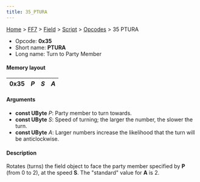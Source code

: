 ```yaml
---
title: 35_PTURA
---
```


[Home](../../../../Main_Page.md) > [FF7](../../../../FF7.md) > [Field](../../../Field.md) > [Script](../../Script.md) > [Opcodes](../Opcodes.md) > 35 PTURA

-   Opcode: **0x35**
-   Short name: **PTURA**
-   Long name: Turn to Party Member

#### Memory layout

| 0x35 | *P* | *S* | *A* |
|------|-----|-----|-----|

#### Arguments

-   **const UByte** *P*: Party member to turn towards.
-   **const UByte** *S*: Speed of turning; the larger the number, the slower the turn.
-   **const UByte** *A*: Larger numbers increase the likelihood that the turn will be anticlockwise.

#### Description

Rotates (turns) the field object to face the party member specified by **P** (from 0 to 2), at the speed **S**. The "standard" value for **A** is 2.
